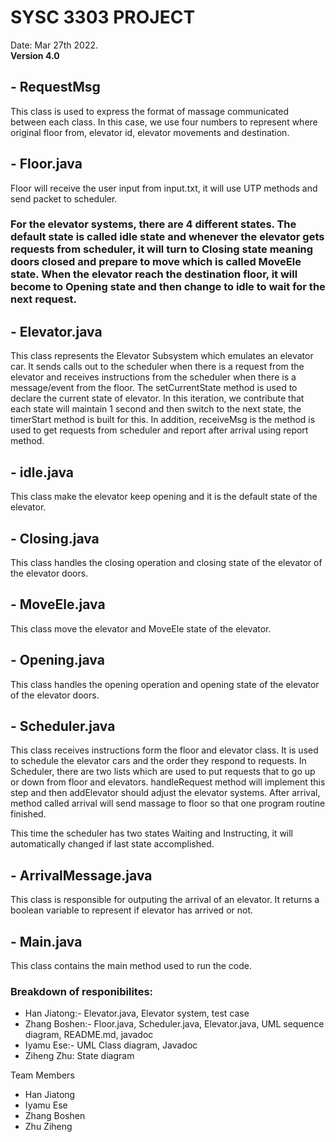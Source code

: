 # SYSC 3303 PROJECT

Date: Mar 27th 2022.  
**Version 4.0**

## - RequestMsg
This class is used to express the format of massage communicated between each class. In this case, we use four numbers to represent where original floor from, elevator id, elevator movements and destination.

## - Floor.java 
Floor will receive the user input from input.txt, it will use UTP methods and send packet to scheduler.

### For the elevator systems, there are 4 different states. The default state is called idle state and whenever the elevator gets requests from scheduler, it will turn to Closing state meaning doors closed and prepare to move which is called MoveEle state. When the elevator reach the destination floor, it will become to Opening state and then change to idle to wait for the next request.

## - Elevator.java 
This class represents the Elevator Subsystem which emulates an elevator car. It sends calls out to the scheduler when there is a request from the elevator and receives instructions from the scheduler when there is a message/event from the floor. The setCurrentState method is used to declare the current state of elevator. In this iteration, we contribute that each state will maintain 1 second and then switch to the next state, the timerStart method is built for this. In addition, receiveMsg is the method is used to get requests from scheduler and report after arrival using report method.

## - idle.java
This class make the elevator keep opening and it is the default state of the elevator.

## - Closing.java
This class handles the closing operation and closing state of the elevator of the elevator doors.

## - MoveEle.java
This class move the elevator and MoveEle state of the elevator.

## - Opening.java 
This class handles the opening operation and opening state of the elevator of the elevator doors.

## - Scheduler.java
This class receives instructions form the floor and elevator class. It is used to schedule the elevator cars and the order they respond to requests. In Scheduler, there are two lists which are used to put requests that to go up or down from floor and elevators. handleRequest method will implement this step and then addElevator should adjust the elevator systems. After arrival, method called arrival will send massage to floor so that one program routine finished.

This time the scheduler has two states Waiting and Instructing, it will automatically changed if last state accomplished.

## - ArrivalMessage.java
This class is responsible for outputing the arrival of an elevator. It returns a boolean variable to represent if elevator has arrived or not.

## - Main.java
This class contains the main method used to run the code.

### Breakdown of responibilites:
- Han Jiatong:- Elevator.java, Elevator system, test case
- Zhang Boshen:- Floor.java, Scheduler.java, Elevator.java, UML sequence diagram, README.md, javadoc
- Iyamu Ese:- UML Class diagram, Javadoc
- Ziheng Zhu: State diagram

Team Members
- Han Jiatong
- Iyamu Ese
- Zhang Boshen
- Zhu Ziheng

